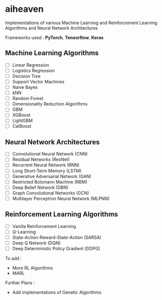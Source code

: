 # aiheaven

Implementations of various Machine Learning and Reinforcement Learning Algorithms and Neural Network Architectures

Frameworks used : **PyTorch**, **Tensorflow**, **Keras**

## Machine Learning Algorithms

- [ ] Linear Regression
- [ ] Logistics Regression
- [ ] Decision Tree
- [ ] Support Vector Machines
- [ ] Naive Bayes
- [ ] kNN
- [ ] Random Forest
- [ ] Dimensionality Reduction Algorithms
- [ ] GBM
- [ ] XGBoost
- [ ] LightGBM
- [ ] CatBoost

## Neural Network Architectures

- [ ] Convolutional Neural Network (CNN)
- [ ] Residual Networks (ResNet)
- [ ] Recurrent Neural Network (RNN)
- [ ] Long Short-Term Memory (LSTM)
- [ ] Generative Adversarial Network (GAN)
- [ ] Restricted Bolzmann Machine (RBM)
- [ ] Deep Belief Network (DBN)
- [ ] Graph Convolutional Networks (GCN)
- [ ] Multilayer Perceptron Neural Network (MLPNN)

## Reinforcement Learning Algorithms

- [ ] Vanilla Reinforcement Learning
- [ ] Q-Learning
- [ ] State-Action-Reward-State-Action (SARSA)
- [ ] Deep Q Network (DQN)
- [ ] Deep Deterministic Policy Gradient (DDPG)

To add :

* More RL Algorithms
* MARL

Further Plans :

* Add implementations of Genetic Algorithms


